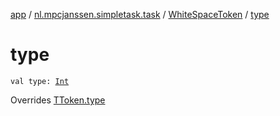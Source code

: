 [app](../../index.md) / [nl.mpcjanssen.simpletask.task](../index.md) / [WhiteSpaceToken](index.md) / [type](.)

# type

`val type: `[`Int`](https://kotlinlang.org/api/latest/jvm/stdlib/kotlin/-int/index.html)

Overrides [TToken.type](../-t-token/type.md)

